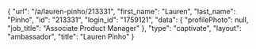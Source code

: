 {
    "url": "\/a\/lauren-pinho\/213331",
    "first_name": "Lauren",
    "last_name": "Pinho",
    "id": "213331",
    "login_id": "1759121",
    "data": {
        "profilePhoto": null,
        "job_title": "Associate Product Manager"
    },
    "type": "captivate",
    "layout": "ambassador",
    "title": "Lauren Pinho"
}